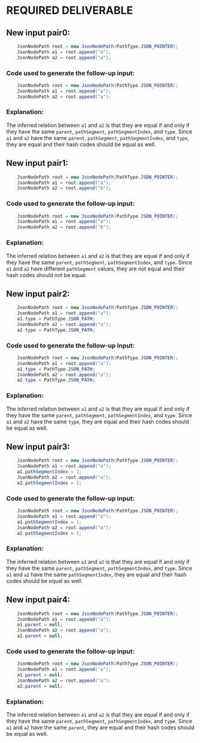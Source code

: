 # REQUIRED DELIVERABLE
## New input pair0:
```java
    JsonNodePath root = new JsonNodePath(PathType.JSON_POINTER);
    JsonNodePath a1 = root.append("a");
    JsonNodePath a2 = root.append("a");
```
### Code used to generate the follow-up input:
```java
    JsonNodePath root = new JsonNodePath(PathType.JSON_POINTER);
    JsonNodePath a1 = root.append("a");
    JsonNodePath a2 = root.append("a");
```
### Explanation:
The inferred relation between `a1` and `a2` is that they are equal if and only if they have the same `parent`, `pathSegment`, `pathSegmentIndex`, and `type`. Since `a1` and `a2` have the same `parent`, `pathSegment`, `pathSegmentIndex`, and `type`, they are equal and their hash codes should be equal as well.

## New input pair1:
```java
    JsonNodePath root = new JsonNodePath(PathType.JSON_POINTER);
    JsonNodePath a1 = root.append("a");
    JsonNodePath a2 = root.append("b");
```
### Code used to generate the follow-up input:
```java
    JsonNodePath root = new JsonNodePath(PathType.JSON_POINTER);
    JsonNodePath a1 = root.append("a");
    JsonNodePath a2 = root.append("b");
```
### Explanation:
The inferred relation between `a1` and `a2` is that they are equal if and only if they have the same `parent`, `pathSegment`, `pathSegmentIndex`, and `type`. Since `a1` and `a2` have different `pathSegment` values, they are not equal and their hash codes should not be equal.

## New input pair2:
```java
    JsonNodePath root = new JsonNodePath(PathType.JSON_POINTER);
    JsonNodePath a1 = root.append("a");
    a1.type = PathType.JSON_PATH;
    JsonNodePath a2 = root.append("a");
    a2.type = PathType.JSON_PATH;
```
### Code used to generate the follow-up input:
```java
    JsonNodePath root = new JsonNodePath(PathType.JSON_POINTER);
    JsonNodePath a1 = root.append("a");
    a1.type = PathType.JSON_PATH;
    JsonNodePath a2 = root.append("a");
    a2.type = PathType.JSON_PATH;
```
### Explanation:
The inferred relation between `a1` and `a2` is that they are equal if and only if they have the same `parent`, `pathSegment`, `pathSegmentIndex`, and `type`. Since `a1` and `a2` have the same `type`, they are equal and their hash codes should be equal as well.

## New input pair3:
```java
    JsonNodePath root = new JsonNodePath(PathType.JSON_POINTER);
    JsonNodePath a1 = root.append("a");
    a1.pathSegmentIndex = 1;
    JsonNodePath a2 = root.append("a");
    a2.pathSegmentIndex = 1;
```
### Code used to generate the follow-up input:
```java
    JsonNodePath root = new JsonNodePath(PathType.JSON_POINTER);
    JsonNodePath a1 = root.append("a");
    a1.pathSegmentIndex = 1;
    JsonNodePath a2 = root.append("a");
    a2.pathSegmentIndex = 1;
```
### Explanation:
The inferred relation between `a1` and `a2` is that they are equal if and only if they have the same `parent`, `pathSegment`, `pathSegmentIndex`, and `type`. Since `a1` and `a2` have the same `pathSegmentIndex`, they are equal and their hash codes should be equal as well.

## New input pair4:
```java
    JsonNodePath root = new JsonNodePath(PathType.JSON_POINTER);
    JsonNodePath a1 = root.append("a");
    a1.parent = null;
    JsonNodePath a2 = root.append("a");
    a2.parent = null;
```
### Code used to generate the follow-up input:
```java
    JsonNodePath root = new JsonNodePath(PathType.JSON_POINTER);
    JsonNodePath a1 = root.append("a");
    a1.parent = null;
    JsonNodePath a2 = root.append("a");
    a2.parent = null;
```
### Explanation:
The inferred relation between `a1` and `a2` is that they are equal if and only if they have the same `parent`, `pathSegment`, `pathSegmentIndex`, and `type`. Since `a1` and `a2` have the same `parent`, they are equal and their hash codes should be equal as well.
